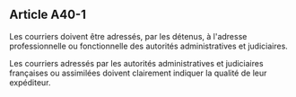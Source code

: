 Article A40-1
----
Les courriers doivent être adressés, par les détenus, à l'adresse
professionnelle ou fonctionnelle des autorités administratives et judiciaires.

Les courriers adressés par les autorités administratives et judiciaires
françaises ou assimilées doivent clairement indiquer la qualité de leur
expéditeur.
